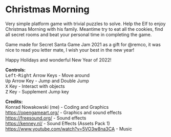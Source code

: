 # Christmas Morning

Very simple platform game with trivial puzzles to solve. Help the Elf to enjoy Christmas Morning with his family. Meantime try to eat all the cookies, find all secret rooms and beat your personal time in completing the game.

Game made for Secret Santa Game Jam 2021 as a gift for @remco, it was nice to read you letter mate, I wish your best in the new year!

Happy Holidays and wonderful New Year of 2022!

**Controls:**
<br><kbd>Left</kbd>-<kbd>Right</kbd> Arrow Keys - Move around
<br><kbd>Up</kbd> Arrow Key - Jump and Double Jump
<br><kbd>X</kbd> Key - Interact with objects
<br><kbd>Z</kbd> Key - Supplement Jump key

**Credits:**
<br>Konrad Nowakowski (me) - Coding and Graphics
<br>https://opengameart.org/ - Graphics and sound effects
<br>https://freesound.org/ - Sound effects
<br>https://kenney.nl/ - Sound Effects (Assets Pack 1)
<br>https://www.youtube.com/watch?v=5VO3w8na3CA - Music

